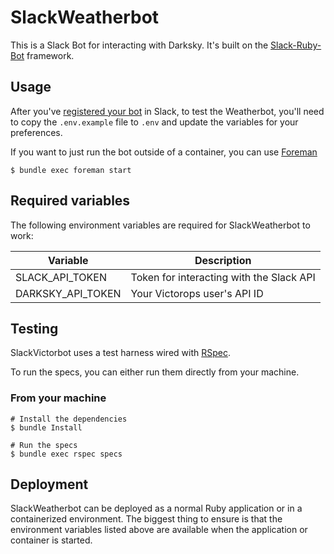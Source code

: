 # SlackWeatherbot

This is a Slack Bot for interacting with Darksky. It's built on the [Slack-Ruby-Bot](https://github.com/slack-ruby/slack-ruby-bot/) framework.

## Usage

After you've [registered your bot](https://github.com/slack-ruby/slack-ruby-bot/blob/4c9e0b8b34b7fbac56960ebd742ec594be35bbee/DEPLOYMENT.md) in Slack, to test the Weatherbot, you'll need to copy the `.env.example` file to `.env` and update the variables for your preferences.

If you want to just run the bot outside of a container, you can use [Foreman](https://github.com/theforeman/foreman)

    $ bundle exec foreman start

## Required variables

The following environment variables are required for SlackWeatherbot to work:

| Variable          | Description                              |
| ----------------- | ---------------------------------------- |
| SLACK_API_TOKEN   | Token for interacting with the Slack API |
| DARKSKY_API_TOKEN | Your Victorops user's API ID             |

## Testing

SlackVictorbot uses a test harness wired with [RSpec](https://github.com/rspec/rspec).

To run the specs, you can either run them directly from your machine.

### From your machine

    # Install the dependencies
    $ bundle Install

    # Run the specs
    $ bundle exec rspec specs

## Deployment

SlackWeatherbot can be deployed as a normal Ruby application or in a containerized environment. The biggest thing to ensure is that the environment variables listed above are available when the application or container is started.

